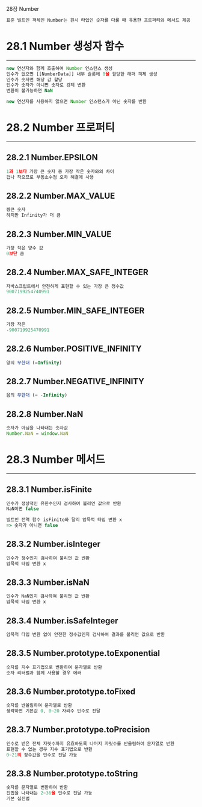 28장 Number
```jsx
표준 빌트인 객체인 Number는 원시 타입인 숫자를 다룰 때 유용한 프로퍼티와 메서드 제공
```

# 28.1 Number 생성자 함수

---

```jsx
new 연산자와 함께 호출하여 Number 인스턴스 생성
인수가 없으면 [[NumberData]] 내부 슬롯에 0을 할당한 래퍼 객체 생성
인수가 숫자면 해당 값 할당
인수가 숫자가 아니면 숫자로 강제 변환
변환이 불가능하면 NaN

new 연산자를 사용하지 않으면 Number 인스턴스가 아닌 숫자를 반환
```

# 28.2 Number 프로퍼티

---

## 28.2.1 Number.EPSILON

```jsx
1과 1보다 가장 큰 숫자 중 가장 작은 숫자와의 차이
겁나 작으므로 부동소수점 오차 해결에 사용
```

## 28.2.2 Number.MAX_VALUE

```jsx
짱큰 숫자
하지만 Infinity가 더 큼
```

## 28.2.3 Number.MIN_VALUE

```jsx
가장 작은 양수 값
0보단 큼
```

## 28.2.4 Number.MAX_SAFE_INTEGER

```jsx
자바스크립트에서 안전하게 표현할 수 있는 가장 큰 정수값
9007199254740991
```

## 28.2.5 Number.MIN_SAFE_INTEGER

```jsx
가장 작은
-900719925470991
```

## 28.2.6 Number.POSITIVE_INFINITY

```jsx
양의 무한대 (=Infinity)
```

## 28.2.7 Number.NEGATIVE_INFINITY

```jsx
음의 무한대 (= -Infinity)
```

## 28.2.8 Number.NaN

```jsx
숫자가 아님을 나타내는 숫자값
Number.NaN = window.NaN
```

# 28.3 Number 메서드

---

## 28.3.1 Number.isFinite

```jsx
인수가 정상적인 유한수인지 검사하여 불리언 값으로 반환
NaN이면 false

빌트인 전역 함수 isFinite와 달리 암묵적 타입 변환 x
=> 숫자가 아니면 false
```

## 28.3.2 Number.isInteger

```jsx
인수가 정수인지 검사하여 불리언 값 반환
암묵적 타입 변환 x
```

## 28.3.3 Number.isNaN

```jsx
인수가 NaN인지 검사하여 불리언 값 반환
암묵적 타입 변환 x
```

## 28.3.4 Number.isSafeInteger

```jsx
암묵적 타입 변환 없이 안전한 정수값인지 검사하여 결과를 불리언 값으로 반환
```

## 28.3.5 Number.prototype.toExponential

```jsx
숫자를 지수 표기법으로 변환하여 문자열로 반환
숫자 리터럴과 함께 사용할 경우 에러
```

## 28.3.6 Number.prototype.toFixed

```jsx
숫자를 반올림하여 문자열로 반환
생략하면 기본값 0, 0~20 자리수 인수로 전달
```

## 28.3.7 Number.prototype.toPrecision

```jsx
인수로 받은 전체 자릿수까지 유효하도록 나머지 자릿수를 반올림하여 문자열로 반환
표현할 수 없는 경우 지수 표기법으로 반환
0~21의 정수값을 인수로 전달 가능
```

## 28.3.8 Number.prototype.toString

```jsx
숫자를 문자열로 변환하여 반환
진법을 나타내는 2~36을 인수로 전달 가능
기본 십진법
```
